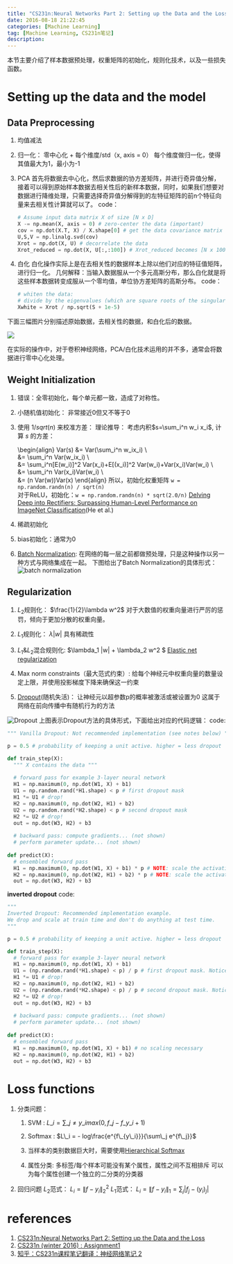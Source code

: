 ```yaml
---
title: "CS231n:Neural Networks Part 2: Setting up the Data and the Loss"
date: 2016-08-18 21:22:45
categories: [Machine Learning]
tag: [Machine Learning, CS231n笔记]
description: 
---
```


本节主要介绍了样本数据预处理，权重矩阵的初始化，规则化技术，以及一些损失函数。

# Setting up the data and the model

## Data Preprocessing
1. 均值减法

2. 归一化： 
零中心化 + 每个维度/std（x, axis = 0）
每个维度做归一化，使得其值最大为1，最小为-1

3. PCA
	首先将数据去中心化，然后求数据的协方差矩阵，并进行奇异值分解，接着可以得到原始样本数据去相关性后的新样本数据，同时，如果我们想要对数据进行降维处理，只需要选择奇异值分解得到的左特征矩阵的前n个特征向量来去相关性计算就可以了。
	code：
    ```python
    # Assume input data matrix X of size [N x D]
    X -= np.mean(X, axis = 0) # zero-center the data (important)
    cov = np.dot(X.T, X) / X.shape[0] # get the data covariance matrix
    U,S,V = np.linalg.svd(cov)
    Xrot = np.dot(X, U) # decorrelate the data
    Xrot_reduced = np.dot(X, U[:,:100]) # Xrot_reduced becomes [N x 100]
    ```

4. 白化
白化操作实际上是在去相关性的数据样本上除以他们对应的特征值矩阵，进行归一化。
几何解释：当输入数据服从一个多元高斯分布，那么白化就是将这些样本数据转变成服从一个零均值，单位协方差矩阵的高斯分布。
code：
    ```python
    # whiten the data:
    # divide by the eigenvalues (which are square roots of the singular values)
    Xwhite = Xrot / np.sqrt(S + 1e-5)
    ```

下面三幅图片分别描述原始数据，去相关性的数据，和白化后的数据。

![](/img/blog/deeplearning/prepro2.jpeg)

在实际的操作中，对于卷积神经网络，PCA/白化技术运用的并不多，通常会将数据进行零中心化处理。

## Weight Initialization
1. 错误：全零初始化，每个单元都一致，造成了对称性。

2. 小随机值初始化： 非常接近0但又不等于0

3. 使用 $1/sqrt(n)$ 来校准方差： 
理论推导：
考虑内积$s=\sum_i^n w_i x_i$, 计算 $s$ 的方差：

	\begin{align}
	Var(s) &= Var(\sum_i^n w_ix_i) \\\
	&= \sum_i^n Var(w_ix_i) \\\
	&= \sum_i^n[E(w_i)]^2 Var(x_i)+E[(x_i)]^2 Var(w_i)+Var(x_i)Var(w_i) \\\
	&= \sum_i^n Var(x_i)Var(w_i) \\\
	&= (n Var(w))Var(x)
	\end{align}
	所以，初始化权重矩阵 `w = np.random.randn(n) / sqrt(n)`	
	对于ReLU，初始化：`w = np.random.randn(n) * sqrt(2.0/n)`
	[Delving Deep into Rectifiers: Surpassing Human-Level Performance on ImageNet Classification](https://arxiv.org/pdf/1502.01852v1.pdf)(He et al.)

4. 稀疏初始化

5. bias初始化：通常为0

6. [Batch Normalization](http://arxiv.org/pdf/1502.03167v3.pdf): 在网络的每一层之前都做预处理，只是这种操作以另一种方式与网络集成在一起。
下图给出了Batch Normalization的具体形式：
![batch normalization](/img/blog/deeplearning/batch_normalization.png)

## Regularization
1. $L_2$规则化：   $\frac{1}{2}\lambda w^2$
对于大数值的权重向量进行严厉的惩罚，倾向于更加分散的权重向量。

2. $L_1$规则化：  $\lambda |w|$
具有稀疏性

3. $L_1 \& L_2$混合规则化:   $\lambda_1 |w| + \lambda_2 w^2 $
[Elastic net regularization](http://web.stanford.edu/~hastie/Papers/B67.2%20%282005%29%20301-320%20Zou%20&%20Hastie.pdf)

4. Max norm constraints（最大范式约束）:
给每个神经元中权重向量的数量设定上限，并使用投影梯度下降来确保这一约束

5. [Dropout](http://www.cs.toronto.edu/~rsalakhu/papers/srivastava14a.pdf)(随机失活)：
让神经元以超参数p的概率被激活或被设置为0
这属于网络在前向传播中有随机行为的方法

![Dropout](/img/blog/deeplearning/dropout.jpeg)
	上图表示Dropout方法的具体形式，下面给出对应的代码逻辑：
code:
```python
""" Vanilla Dropout: Not recommended implementation (see notes below) """

p = 0.5 # probability of keeping a unit active. higher = less dropout

def train_step(X):
  """ X contains the data """
  
  # forward pass for example 3-layer neural network
  H1 = np.maximum(0, np.dot(W1, X) + b1)
  U1 = np.random.rand(*H1.shape) < p # first dropout mask
  H1 *= U1 # drop!
  H2 = np.maximum(0, np.dot(W2, H1) + b2)
  U2 = np.random.rand(*H2.shape) < p # second dropout mask
  H2 *= U2 # drop!
  out = np.dot(W3, H2) + b3
  
  # backward pass: compute gradients... (not shown)
  # perform parameter update... (not shown)
  
def predict(X):
  # ensembled forward pass
  H1 = np.maximum(0, np.dot(W1, X) + b1) * p # NOTE: scale the activations
  H2 = np.maximum(0, np.dot(W2, H1) + b2) * p # NOTE: scale the activations
  out = np.dot(W3, H2) + b3
```
**inverted dropout**
code:
```python
""" 
Inverted Dropout: Recommended implementation example.
We drop and scale at train time and don't do anything at test time.
"""

p = 0.5 # probability of keeping a unit active. higher = less dropout

def train_step(X):
  # forward pass for example 3-layer neural network
  H1 = np.maximum(0, np.dot(W1, X) + b1)
  U1 = (np.random.rand(*H1.shape) < p) / p # first dropout mask. Notice /p!
  H1 *= U1 # drop!
  H2 = np.maximum(0, np.dot(W2, H1) + b2)
  U2 = (np.random.rand(*H2.shape) < p) / p # second dropout mask. Notice /p!
  H2 *= U2 # drop!
  out = np.dot(W3, H2) + b3
  
  # backward pass: compute gradients... (not shown)
  # perform parameter update... (not shown)
  
def predict(X):
  # ensembled forward pass
  H1 = np.maximum(0, np.dot(W1, X) + b1) # no scaling necessary
  H2 = np.maximum(0, np.dot(W2, H1) + b2)
  out = np.dot(W3, H2) + b3
```

# Loss functions
1. 分类问题：

    1) SVM : $L\_i = \sum\_{j\neq y\_i} max(0, f\_j - f\_{y\_i} + 1)$

    2)  Softmax : $L\_i = - log\frac{e^{f\_{y\_i}}}{\sum\_j e^{f\_j}}$

    3) 当样本的类别数据巨大时，需要使用[Hierarchical Softmax](http://arxiv.org/pdf/1310.4546.pdf)

    4) 属性分类: 多标签/每个样本可能没有某个属性，属性之间不互相排斥
可以为每个属性创建一个独立的二分类的分类器

2. 回归问题
$L_2$范式： $L_i = \|f - y_i\|^2_2$
$L_1$范式： $L_i = \|f - y_i\|_1 = \sum_j |f_j - (y_i)_j|$

# references
1. [CS231n:Neural Networks Part 2: Setting up the Data and the Loss](http://cs231n.github.io/neural-networks-2/)
2. [CS231n (winter 2016) : Assignment1](http://www.jianshu.com/p/004c99623104)
3. [知乎：CS231n课程笔记翻译：神经网络笔记 2](https://zhuanlan.zhihu.com/p/21560667?refer=intelligentunit)